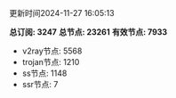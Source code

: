 更新时间2024-11-27 16:05:13

**总订阅: 3247**
**总节点: 23261**
**有效节点: 7933**
- v2ray节点: 5568
- trojan节点: 1210
- ss节点: 1148
- ssr节点: 7
